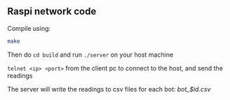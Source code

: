 ## Raspi network code

Compile using:
```bash
make
```
Then do `cd build` and run `./server` on your host machine

`telnet <ip> <port>` from the client pc to connect to the host, and send the readings

The server will write the readings to csv files for each bot: *bot_$id.csv*
